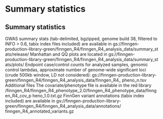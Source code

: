 # Summary statistics

## Summary statistics

GWAS summary stats \(tab-delimited, bgzipped, genome build 38, filtered to INFO &gt; 0.6, tabix index files included\) are available in gs://finngen-production-library-green/finngen_R4/finngen\_R4\_analysis\_data/summary\_st ats/release/ Manhattan and QQ plots are located in gs://finngen-production-library-green/finngen\_R4/finngen\_R4\_analysis\_data/summary\_st ats/plots/ Endpoint case/control counts for analyzed samples, genomic control lambdas, approximate number of genome-wide significant loci \(crude 500kb window, LD not considered\): gs://finngen-production-library-green/finngen\_R4/finngen\_R4\_analysis\_data/finngen\_R4_ pheno\_n.tsv Additional files The covariate/phenotype file is available in the red library /finngen\_R4/finngen\_R4\_phenotype\_2.0/finngen\_R4\_phenotype\_data/finngen\_R4\_cov\_p heno\_1.0.txt.gz FinnGen variant annotations \(tabix index included\) are available in gs://finngen-production-library-green/finngen\_R4/finngen\_R4\_analysis\_data/annotations/ finngen\_R4\_annotated\_variants.gz

